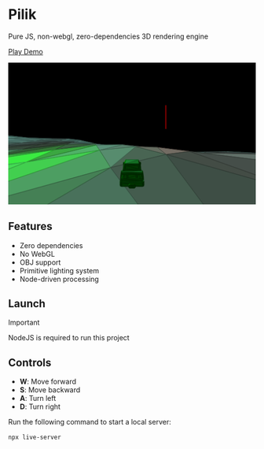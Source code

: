 # Pilik

Pure JS, non-webgl, zero-dependencies 3D rendering engine

[Play Demo](https://pilik-3d.web.app/)

<p align="center">
<img src="https://github.com/H2xDev/Pilik3D/blob/master/screenshots/screenshot.png?raw=true" alt="Screenshot" />
</p>

## Features
- Zero dependencies
- No WebGL
- OBJ support
- Primitive lighting system
- Node-driven processing

## Launch
> [!IMPORTANT]
> NodeJS is required to run this project

## Controls
- **W**: Move forward
- **S**: Move backward
- **A**: Turn left
- **D**: Turn right

Run the following command to start a local server:
```bash
npx live-server
```
